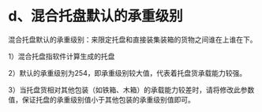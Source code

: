 # d、混合托盘默认的承重级别

混合托盘默认的承重级别：来限定托盘和直接装集装箱的货物之间谁在上谁在下。

1）混合托盘指软件计算生成的托盘

2）默认的承重级别为254，即承重级别较大值，代表着托盘货承载能力较强。

3）当托盘货相对其他包装（如铁箱、木箱）的承载能力较差时，请将修改此参数值，保证托盘的承重级别值小于其他包装的承重级别值即可。

